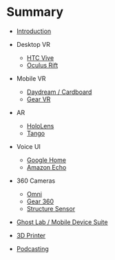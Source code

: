 # Summary

* [Introduction](README.md)

* Desktop VR

	* [HTC Vive](vive.md)
	* [Oculus Rift](oculus.md)

* Mobile VR

	* [Daydream / Cardboard](daydream.md)
	* [Gear VR](gear-vr.md)

* AR

	* [HoloLens](hololens.md)
	* [Tango](tango.md)

* Voice UI

	* [Google Home](google-home.md)
	* [Amazon Echo](echo.md)

* 360 Cameras

	* [Omni](omni.md)
	* [Gear 360](gear-360.md)
	* [Structure Sensor](structure-sensor.md)

* [Ghost Lab / Mobile Device Suite](ghostlab.md)

* [3D Printer](3d-printer.md)

* [Podcasting](podcast.md)
